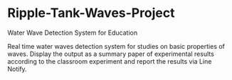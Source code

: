 # Ripple-Tank-Waves-Project
Water Wave Detection System for Education

Real time water waves detection system for studies on basic properties of waves.
Display the output as a summary paper of experimental results according to the classroom experiment and report the results via Line Notify.
